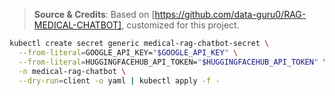 > **Source & Credits**: Based on [https://github.com/data-guru0/RAG-MEDICAL-CHATBOT], customized for this project.


```bash
kubectl create secret generic medical-rag-chatbot-secret \
  --from-literal=GOOGLE_API_KEY="$GOOGLE_API_KEY" \
  --from-literal=HUGGINGFACEHUB_API_TOKEN="$HUGGINGFACEHUB_API_TOKEN" \
  -n medical-rag-chatbot \
  --dry-run=client -o yaml | kubectl apply -f -
```